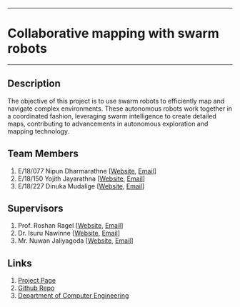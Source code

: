  <!--- 
___
# DELETE THIS INSTRUCTIONS AND ADD A SHORT INTRODUCTION ABOUT YOUR PROJECT 
___

## Please refer the instructions in below URL:
https://projects.ce.pdn.ac.lk/docs/how-to-add-a-project 
--->

___
# Collaborative mapping with swarm robots
___

## Description
The objective of this project is to use swarm robots to efficiently map and navigate complex environments. These autonomous robots work together in a coordinated fashion, leveraging swarm intelligence to create detailed maps, contributing to advancements in autonomous exploration and mapping technology.

## Team Members
1. E/18/077 Nipun Dharmarathne [[Website](https://people.ce.pdn.ac.lk/students/e18/077), [Email](mailto:e18077@eng.pdn.ac.lk)]
2. E/18/150 Yojith Jayarathna [[Website](https://people.ce.pdn.ac.lk/students/e18/150), [Email](mailto:e18150@eng.pdn.ac.lk)]
3. E/18/227 Dinuka Mudalige [[Website](https://people.ce.pdn.ac.lk/students/e18/227), [Email](mailto:e18227@eng.pdn.ac.lk)]

## Supervisors
1. Prof. Roshan Ragel [[Website](https://people.ce.pdn.ac.lk/staff/academic/roshan-ragel), [Email](mailto:roshanr@eng.pdn.ac.lk)]
2. Dr. Isuru Nawinne [[Website](https://people.ce.pdn.ac.lk/staff/academic/isuru-nawinne/), [Email](mailto:isurunawinne@eng.pdn.ac.lk)]
3. Mr. Nuwan Jaliyagoda [[Website](https://people.ce.pdn.ac.lk/students/e15/140/), [Email](mailto:nuwanjaliyagoda@eng.pdn.ac.lk)]

## Links
1. [Project Page](https://cepdnaclk.github.io/e18-4yp-collaborative-mapping-with-swarm-robots/)
2. [Github Repo](https://github.com/cepdnaclk/e18-4yp-collaborative-mapping-with-swarm-robots)
3. [Department of Computer Engineering](http://www.ce.pdn.ac.lk)
